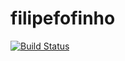 # filipefofinho

[![Build Status](https://travis-ci.org/feerpessoa/filipefofinho.svg?branch=master)](https://travis-ci.org/feerpessoa/filipefofinho)
